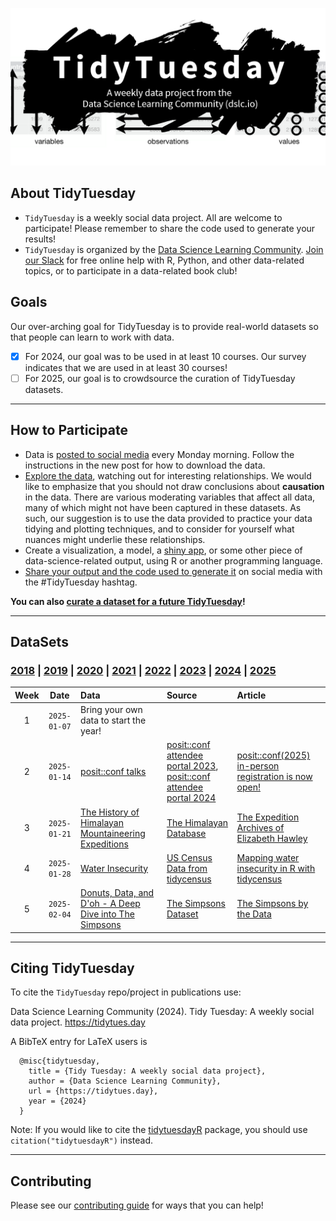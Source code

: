![Logo for the TidyTuesday project, represented by the word TidyTuesday over a messy splash of black paint](static/tt_logo.png)

## About TidyTuesday

- `TidyTuesday` is a weekly social data project. All are welcome to participate! Please remember to share the code used to generate your results!
- `TidyTuesday` is organized by the [Data Science Learning Community](https://dslc.io). [Join our Slack](https://dslc.io/join) for free online help with R, Python, and other data-related topics, or to participate in a data-related book club!

## Goals

Our over-arching goal for TidyTuesday is to provide real-world datasets so that people can learn to work with data.

- [x] For 2024, our goal was to be used in at least 10 courses. Our survey indicates that we are used in at least 30 courses!
- [ ] For 2025, our goal is to crowdsource the curation of TidyTuesday datasets.

***

## How to Participate

- Data is [posted to social media](dataset_announcements.md) every Monday morning. Follow the instructions in the new post for how to download the data.
- [Explore the data](https://r4ds.hadley.nz/), watching out for interesting relationships. We would like to emphasize that you should not draw conclusions about **causation** in the data. There are various moderating variables that affect all data, many of which might not have been captured in these datasets. As such, our suggestion is to use the data provided to practice your data tidying and plotting techniques, and to consider for yourself what nuances might underlie these relationships.
- Create a visualization, a model, a [shiny app](https://shiny.posit.co/), or some other piece of data-science-related output, using R or another programming language.
- [Share your output and the code used to generate it](sharing.md) on social media with the #TidyTuesday hashtag.

**You can also [curate a dataset for a future TidyTuesday](.github/pr_instructions.md)!**

***

## DataSets

### [2018](data/2018) | [2019](data/2019) | [2020](data/2020)  | [2021](data/2021) | [2022](data/2022) | [2023](data/2023) | [2024](data/2024) | [2025](data/2025)

| Week | Date | Data | Source | Article
| :---: | :---: | :--- | :--- | :---|
| 1 | `2025-01-07` | Bring your own data to start the year! | | |
| 2 | `2025-01-14` | [posit::conf talks](data/2025/2025-01-14/readme.md) | [posit::conf attendee portal 2023](https://reg.conf.posit.co/flow/posit/positconf23/attendee-portal/page/sessioncatalog), [posit::conf attendee portal 2024](https://reg.conf.posit.co/flow/posit/positconf24/attendee-portal/page/sessioncatalog) | [posit::conf(2025) in-person registration is now open!](https://posit.co/blog/positconf2025-in-person-registration-is-now-open/) | 
| 3 | `2025-01-21` | [The History of Himalayan Mountaineering Expeditions](data/2025/2025-01-21/readme.md) | [The Himalayan Database](https://www.himalayandatabase.com/downloads.html) | [The Expedition Archives of Elizabeth Hawley](https://www.himalayandatabase.com/index.html) | 
| 4 | `2025-01-28` | [Water Insecurity](data/2025/2025-01-28/readme.md) | [US Census Data from tidycensus](https://cran.r-project.org/package=tidycensus) | [Mapping water insecurity in R with tidycensus](https://waterdata.usgs.gov/blog/acs-maps/) | 
| 5 | `2025-02-04` | [Donuts, Data, and D'oh - A Deep Dive into The Simpsons](data/2025/2025-02-04/readme.md) | [The Simpsons Dataset](https://www.kaggle.com/datasets/prashant111/the-simpsons-dataset) | [The Simpsons by the Data](https://toddwschneider.com/posts/the-simpsons-by-the-data/) | 

***  

## Citing TidyTuesday

To cite the `TidyTuesday` repo/project in publications use:

  Data Science Learning Community (2024). Tidy Tuesday: A weekly social data project.
  https://tidytues.day

A BibTeX entry for LaTeX users is

```
  @misc{tidytuesday, 
    title = {Tidy Tuesday: A weekly social data project}, 
    author = {Data Science Learning Community}, 
    url = {https://tidytues.day}, 
    year = {2024} 
  }
```

Note: If you would like to cite the [tidytuesdayR](https://dslc-io.github.io/tidytuesdayR/) package, you should use `citation("tidytuesdayR")` instead.

***

## Contributing

Please see our [contributing guide](.github/CONTRIBUTING.md) for ways that you can help!
